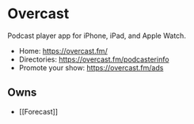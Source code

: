 # Overcast
Podcast player app for iPhone, iPad, and Apple Watch.

* Home: https://overcast.fm/
* Directories: https://overcast.fm/podcasterinfo
* Promote your show: https://overcast.fm/ads

## Owns
* [[Forecast]]

